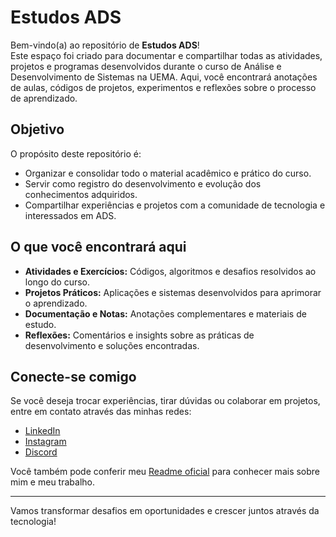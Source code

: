 # Estudos ADS

Bem-vindo(a) ao repositório de **Estudos ADS**!  
Este espaço foi criado para documentar e compartilhar todas as atividades, projetos e programas desenvolvidos durante o curso de Análise e Desenvolvimento de Sistemas na UEMA. Aqui, você encontrará anotações de aulas, códigos de projetos, experimentos e reflexões sobre o processo de aprendizado.

## Objetivo

O propósito deste repositório é:
- Organizar e consolidar todo o material acadêmico e prático do curso.
- Servir como registro do desenvolvimento e evolução dos conhecimentos adquiridos.
- Compartilhar experiências e projetos com a comunidade de tecnologia e interessados em ADS.

## O que você encontrará aqui

- **Atividades e Exercícios:** Códigos, algoritmos e desafios resolvidos ao longo do curso.
- **Projetos Práticos:** Aplicações e sistemas desenvolvidos para aprimorar o aprendizado.
- **Documentação e Notas:** Anotações complementares e materiais de estudo.
- **Reflexões:** Comentários e insights sobre as práticas de desenvolvimento e soluções encontradas.

## Conecte-se comigo

Se você deseja trocar experiências, tirar dúvidas ou colaborar em projetos, entre em contato através das minhas redes:
- [LinkedIn](https://www.linkedin.com/in/andre7lopes/)
- [Instagram](https://www.instagram.com/agenciadigitalslz/)
- [Discord](https://discord.gg/yujkai)

Você também pode conferir meu [Readme oficial](../readme.md) para conhecer mais sobre mim e meu trabalho.

---

Vamos transformar desafios em oportunidades e crescer juntos através da tecnologia!